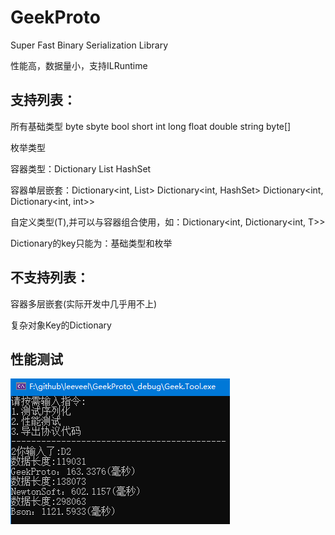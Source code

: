 # GeekProto
Super Fast Binary Serialization Library

性能高，数据量小，支持ILRuntime

## 支持列表： ##
所有基础类型 byte sbyte bool short int long float double string byte[]

枚举类型

容器类型：Dictionary List HashSet

容器单层嵌套：Dictionary<int, List<int>> Dictionary<int, HashSet<int>> Dictionary<int, Dictionary<int, int>>

自定义类型(T),并可以与容器组合使用，如：Dictionary<int, Dictionary<int, T>>

Dictionary的key只能为：基础类型和枚举

## 不支持列表： ##
容器多层嵌套(实际开发中几乎用不上)

复杂对象Key的Dictionary

## 性能测试 ##

![](https://github.com/leeveel/GeekProto/blob/main/Doc/test.png)
  
